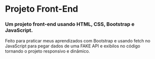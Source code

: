 # Projeto Front-End

### Um projeto front-end usando HTML, CSS, Bootstrap e JavaScript.

Feito para praticar meus aprendizados com Bootstrap e usando fetch no JavaScript para pegar dados de uma FAKE API e exibilos no código tornando o projeto responsivo e dinâmico.

